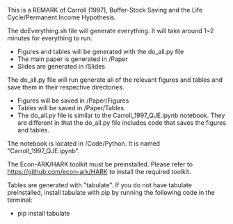 This is a REMARK of Carroll (1997), Buffer-Stock Saving and the Life Cycle/Permanent Income Hypothesis.

The doEverything.sh file will generate everything. It will take around 1~2 minutes for everything to run.
* Figures and tables will be generated with the do_all.py file
* The main paper is generated in /Paper
* Slides are generated in /Slides

The do_all.py file will run generate all of the relevant figures and tables and save them in their respective directories.
* Figures will be saved in /Paper/Figures
* Tables will be saved in /Paper/Tables
* The do_all.py file is similar to the Carroll_1997_QJE.ipynb notebook. They are different in that the do_all.py file includes code that saves the figures and tables.

The notebook is located in /Code/Python. It is named "Carroll_1997_QJE.ipynb".

The Econ-ARK/HARK toolkit must be preinstalled. Please refer to https://github.com/econ-ark/HARK to install the required toolkit.

Tables are generated with "tabulate". If you do not have tabulate preinstalled, install tabulate with pip by running the following code in the terminal:
* pip install tabulate